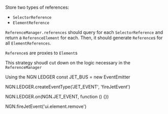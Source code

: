Store two types of references:

- `SelectorReference`
- `ElementReference`

`ReferenceManager.references` should query for each `SelectorReference` and return a  `ReferenceElement` for each. Then, it should generate `Reference`s for all `ElementReferences`.

`Reference`s are proxies to `Element`s

This strategy shoudl cut down on the logic necessary in the `ReferenceManager`



Using the NGN LEDGER
const JET_BUS = new EventEmitter

NGN.LEDGER.createEventType('JET_EVENT', 'fireJetEvent')

NGN.LEDGER.on(NGN.JET_EVENT, function () {})

NGN.fireJetEvent('ui.element.remove')